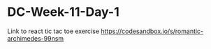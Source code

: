# DC-Week-11-Day-1
Link to react tic tac toe exercise https://codesandbox.io/s/romantic-archimedes-99nsm
